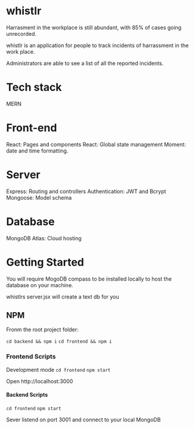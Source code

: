 # whistlr

Harrasment in the workplace is still abundant, with 85% of cases going unrecorded.

whistlr is an application for people to track incidents of harrassment in the work place.

Administrators are able to see a list of all the reported incidents.

# Tech stack

MERN

# Front-end

React: Pages and components
React: Global state management
Moment: date and time formatting.

# Server

Express: Routing and controllers
Authentication: JWT and Bcrypt
Mongoose: Model schema

# Database

MongoDB Atlas: Cloud hosting


# Getting Started

You will require MogoDB compass to be installed locally to host the database on your machine.

whistlrs server.jsx will create a text db for you

## NPM

Fronm the root project folder:

`cd backend && npm i`
`cd frontend && npm i`

### Frontend Scripts

Development mode
 `cd frontend`
 `npm start`

Open http://localhost:3000


#### Backend Scripts

`cd frontend`
`npm start`

Sever listend on port 3001 and connect to your local MongoDB
